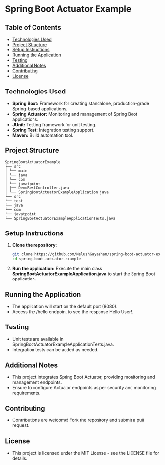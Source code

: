 # Spring Boot Actuator Example

## Table of Contents

- [Technologies Used](#technologies-used)
- [Project Structure](#project-structure)
- [Setup Instructions](#setup-instructions)
- [Running the Application](#running-the-application)
- [Testing](#testing)
- [Additional Notes](#additional-notes)
- [Contributing](#contributing)
- [License](#license)

## Technologies Used

- **Spring Boot:** Framework for creating standalone, production-grade Spring-based applications.
- **Spring Actuator:** Monitoring and management of Spring Boot applications.
- **JUnit:** Testing framework for unit testing.
- **Spring Test:** Integration testing support.
- **Maven:** Build automation tool.

## Project Structure
````
SpringBootActuatorExample
├── src
│ └── main
│ └── java
│ └── com
│ └── javatpoint
│ ├── DemoRestController.java
│ └── SpringBootActuatorExampleApplication.java
└── src
└── test
└── java
└── com
└── javatpoint
└── SpringBootActuatorExampleApplicationTests.java
````


## Setup Instructions

1. **Clone the repository:**

   ```bash
   git clone https://github.com/NelushGayashan/spring-boot-actuator-example.git
   cd spring-boot-actuator-example
   ````

2. **Run the application:**
        Execute the main class **SpringBootActuatorExampleApplication.java** to start the Spring Boot application.

## Running the Application

- The application will start on the default port (8080).
- Access the /hello endpoint to see the response Hello User!.

## Testing

- Unit tests are available in SpringBootActuatorExampleApplicationTests.java.
- Integration tests can be added as needed.

## Additional Notes

- This project integrates Spring Boot Actuator, providing monitoring and management endpoints.
- Ensure to configure Actuator endpoints as per security and monitoring requirements.

## Contributing

- Contributions are welcome! Fork the repository and submit a pull request.

## License

- This project is licensed under the MIT License - see the LICENSE file for details.
